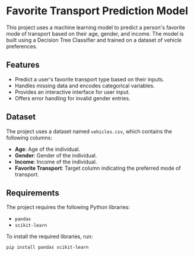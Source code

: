 # Favorite Transport Prediction Model

This project uses a machine learning model to predict a person's favorite mode of transport based on their age, gender, and income. The model is built using a Decision Tree Classifier and trained on a dataset of vehicle preferences.

## Features
- Predict a user's favorite transport type based on their inputs.
- Handles missing data and encodes categorical variables.
- Provides an interactive interface for user input.
- Offers error handling for invalid gender entries.

## Dataset
The project uses a dataset named `vehicles.csv`, which contains the following columns:
- **Age**: Age of the individual.
- **Gender**: Gender of the individual.
- **Income**: Income of the individual.
- **Favorite Transport**: Target column indicating the preferred mode of transport.

## Requirements
The project requires the following Python libraries:
- `pandas`
- `scikit-learn`

To install the required libraries, run:
```bash
pip install pandas scikit-learn

